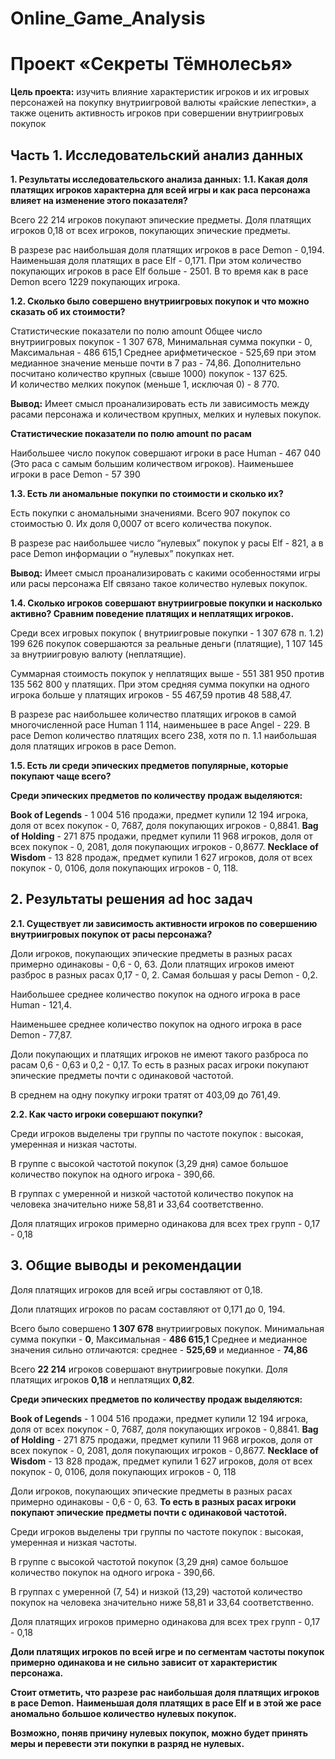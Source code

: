 # Online_Game_Analysis

# Проект «Секреты Тёмнолесья»

**Цель проекта:** изучить влияние характеристик игроков и их игровых персонажей на покупку внутриигровой валюты «райские лепестки», а также оценить активность игроков при совершении внутриигровых покупок

## Часть 1. Исследовательский анализ данных
**1. Результаты исследовательского анализа данных:**
**1.1. Какая доля платящих игроков характерна для всей игры и как раса персонажа влияет на изменение этого показателя?**
   
Всего 22 214 игроков покупают эпические предметы.
Доля платящих игроков 0,18 от всех игроков,  покупающих эпические предметы.

В разрезе рас наибольшая доля платящих игроков в расе Demon - 0,194. Наименьшая доля платящих в расе Elf - 0,171. 
При этом количество покупающих игроков в расе Elf больше - 2501. В то время как в расе Demon всего 1229 покупающих игрока. 

**1.2. Сколько было совершено внутриигровых покупок и что можно сказать об их стоимости?**

Статистические показатели по полю amount
Общее число внутриигровых покупок - 1 307 678,
Минимальная сумма покупки  - 0,
Максимальная - 486 615,1
Среднее арифметическое - 525,69 при этом медианное значение меньше почти в  7 раз  - 74,86. 
Дополнительно посчитано количество крупных (свыше 1000)  покупок  - 137 625.  
И количество мелких покупок (меньше 1, исключая 0) -  8 770. 

**Вывод:** Имеет смысл проанализировать есть ли зависимость между расами персонажа и количеством крупных, мелких и нулевых покупок.

**Статистические показатели по полю amount по расам**

Наибольшее число покупок совершают игроки в расе Human - 467 040 (Это раса с самым большим количеством игроков).
Наименьшее  игроки в расе Demon - 57 390

**1.3. Есть ли аномальные покупки по стоимости и сколько их?**

Есть покупки с аномальными значениями. Всего 907 покупок со стоимостью 0. Их доля 0,0007 от всего количества покупок.

В разрезе рас наибольшее число “нулевых” покупок у расы Elf - 821, а в расе Demon информации о “нулевых” покупках нет.

**Вывод:** Имеет смысл проанализировать с какими особенностями игры или расы персонажа Elf связано такое количество нулевых  покупок.

**1.4. Сколько игроков совершают внутриигровые покупки и насколько активно? Сравним поведение платящих и неплатящих игроков.**

Среди всех игровых покупок ( внутриигровые покупки - 1 307 678 п. 1.2) 
199 626 покупок совершаются за реальные деньги (платящие),
1 107 145 за внутриигровую валюту (неплатящие). 

Суммарная стоимость покупок у неплатящих выше - 551 381 950 против 135 562 800 у платящих. При этом средняя сумма покупки на одного игрока больше у платящих игроков - 55 467,59 против 48 588,47.

В разрезе рас наибольшее количество платящих игроков в самой многочисленной расе Human 1 114, наименьшее в расе Angel - 229. В расе Demon количество платящих всего 238, хотя по п. 1.1  наибольшая доля платящих игроков в расе Demon.

**1.5. Есть ли среди эпических предметов популярные, которые покупают чаще всего?**

**Среди эпических предметов по количеству продаж выделяются:**

**Book of Legends** - 1 004 516 продажи, предмет купили 12 194 игрока,  доля от всех покупок - 0, 7687, доля покупающих игроков - 0,8841.
**Bag of Holding** - 271 875 продажи, предмет купили 11 968 игроков,  доля от всех покупок - 0, 2081, доля покупающих игроков - 0,8677.
**Necklace of Wisdom** - 13 828 продаж, предмет купили 1 627 игроков,  доля от всех покупок - 0, 0106, доля покупающих игроков - 0, 118.

## 2. Результаты решения ad hoc задач

**2.1. Существует ли зависимость активности игроков по совершению внутриигровых покупок от расы персонажа?**

Доли игроков, покупающих эпические предметы в разных расах примерно одинаковы - 0,6 - 0, 63.
Доли платящих игроков имеют разброс в разных расах  0,17 - 0, 2. Самая большая у расы Demon - 0,2.

Наибольшее среднее количество покупок на одного игрока в расе Human  - 121,4.

Наименьшее среднее количество покупок на одного игрока в расе Demon - 77,87.

Доли покупающих и платящих игроков не имеют такого разброса по расам 0,6 - 0,63 и 0,2 - 0,17. То есть в разных расах игроки покупают эпические предметы почти с одинаковой частотой.

В среднем на одну покупку игроки тратят от 403,09 до 761,49.

**2.2. Как часто игроки совершают покупки?**

Среди игроков выделены три группы по частоте покупок : высокая, умеренная и низкая частоты.

В группе с высокой частотой покупок (3,29 дня) самое большое количество покупок на одного игрока - 390,66.

В группах с умеренной и низкой частотой количество покупок на человека значительно ниже 58,81 и 33,64 соответственно.

Доля платящих игроков примерно одинакова для всех трех групп - 0,17 - 0,18

## 3. Общие выводы и рекомендации

Доля платящих игроков для всей игры  составляют от 0,18.

Доли платящих игроков по расам составляют от 0,171 до 0, 194.

Всего было совершено **1 307 678** внутриигровых покупок. 
Минимальная сумма покупки  - **0**,
Максимальная - **486 615,1**
Среднее и медианное значения сильно отличаются: среднее - **525,69** и медианное - **74,86**

Всего **22 214**  игроков совершают внутриигровые покупки.
Доля платящих игроков **0,18** и  неплатящих **0,82**.

**Среди эпических предметов по количеству продаж выделяются:**

**Book of Legends** - 1 004 516 продажи, предмет купили 12 194 игрока,  доля от всех покупок - 0, 7687, доля покупающих игроков - 0,8841.
**Bag of Holding** - 271 875 продажи, предмет купили 11 968 игроков,  доля от всех покупок - 0, 2081, доля покупающих игроков - 0,8677.
**Necklace of Wisdom** - 13 828 продаж, предмет купили 1 627 игроков,  доля от всех покупок - 0, 0106, доля покупающих игроков - 0, 118

Доли игроков, покупающих эпические предметы в разных расах примерно одинаковы - 0,6 - 0, 63.
**То есть в разных расах игроки покупают эпические предметы почти с одинаковой частотой.**

Среди игроков выделены три группы по частоте покупок : высокая, умеренная и низкая частоты.

В группе с высокой частотой покупок (3,29 дня) самое большое количество покупок на одного игрока - 390,66.

В группах с умеренной (7, 54) и низкой (13,29) частотой количество покупок на человека значительно ниже 58,81 и 33,64 соответственно.

Доля платящих игроков примерно одинакова для всех трех групп - 0,17 - 0,18

**Доли платящих игроков по всей игре и по сегментам частоты покупок примерно одинакова и не сильно зависит от характеристик персонажа.**

**Стоит отметить, что разрезе рас наибольшая доля платящих игроков в расе Demon.**
**Наименьшая доля платящих в расе Elf и в этой же расе аномально большое количество нулевых покупок.**

**Возможно, поняв причину нулевых покупок, можно будет принять меры и перевести эти покупки  в разряд не нулевых.**



